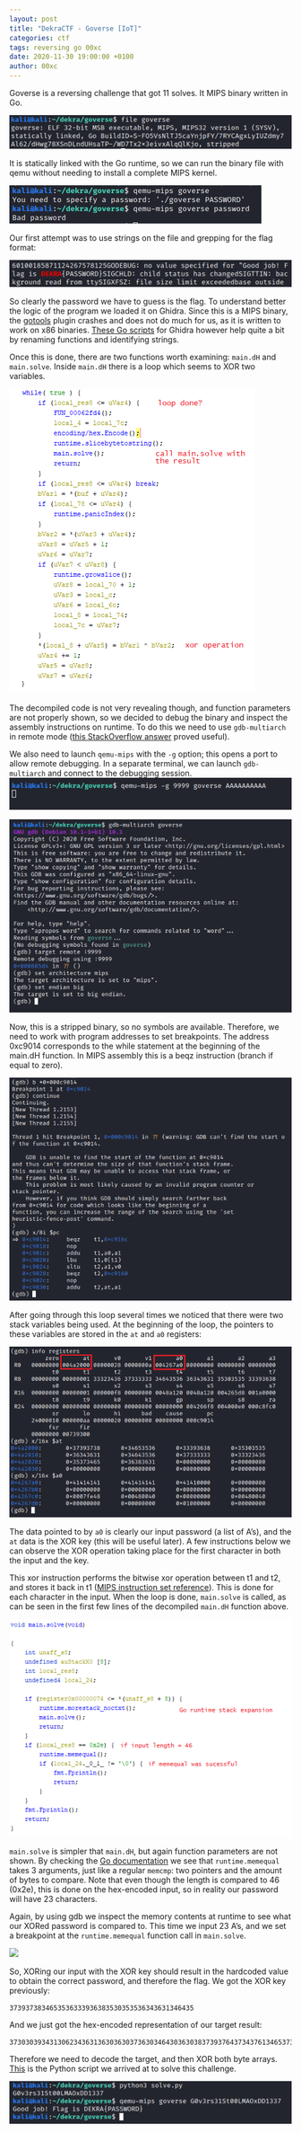 ```yaml
---
layout: post
title: "DekraCTF - Goverse [IoT]"
categories: ctf
tags: reversing go 00xc
date: 2020-11-30 19:00:00 +0100
author: 00xc
---
```


Goverse is a reversing challenge that got 11 solves. It MIPS binary written in Go.

![](file.png)

It is statically linked with the Go runtime, so we can run the binary file with qemu without needing to install a complete MIPS kernel.

![](qemu.png)

Our first attempt was to use strings on the file and grepping for the flag format:

![](strings.png)

So clearly the password we have to guess is the flag. To understand better the logic of the program we loaded it on Ghidra. Since this is a MIPS binary, the [gotools](https://github.com/felberj/gotools) plugin crashes and does not do much for us, as it is written to work on x86 binaries. [These Go scripts](https://github.com/getCUJO/ThreatIntel/tree/master/Scripts/Ghidra) for Ghidra however help quite a bit by renaming functions and identifying strings.

Once this is done, there are two functions worth examining: `main.dH` and `main.solve`. Inside `main.dH` there is a loop which seems to XOR two variables.

![](loop.png)

The decompiled code is not very revealing though, and function parameters are not properly shown, so we decided to debug the binary and inspect the assembly instructions on runtime. To do this we need to use `gdb-multiarch` in remote mode ([this StackOverflow answer](https://stackoverflow.com/questions/59906042/how-to-debug-mips-interactively) proved useful).

We also need to launch `qemu-mips` with the `-g` option; this opens a port to allow remote debugging. In a separate terminal, we can launch `gdb-multiarch` and connect to the debugging session.
![](qemu-g-1.png)

![](gdb-remote.png)

Now, this is a stripped binary, so no symbols are available. Therefore, we need to work with program addresses to set breakpoints. The address 0xc9014 corresponds to the while statement at the beginning of the main.dH function. In MIPS assembly this is a beqz instruction (branch if equal to zero).

![](gdb-break-while.png)

After going through this loop several times we noticed that there were two stack variables being used. At the beginning of the loop, the pointers to these variables are stored in the `at` and `a0` registers:

![](gdb-info-registers.png)

The data pointed to by `a0` is clearly our input password (a list of A’s), and the `at` data is the XOR key (this will be useful later). A few instructions below we can observe the XOR operation taking place for the first character in both the input and the key.

This xor instruction performs the bitwise xor operation between t1 and t2, and stores it back in t1 ([MIPS instruction set reference](http://www.mrc.uidaho.edu/mrc/people/jff/digital/MIPSir.html)). This is done for each character in the input. When the loop is done, `main.solve` is called, as can be seen in the first few lines of the decompiled `main.dH` function above.

![](main.solve_.png)

`main.solve` is simpler that `main.dH`, but again function parameters are not shown. By checking the [Go documentation](https://golang.org/pkg/runtime/?m=all#memequal) we see that `runtime.memequal` takes 3 arguments, just like a regular `memcmp`: two pointers and the amount of bytes to compare. Note that even though the length is compared to 46 (0x2e), this is done on the hex-encoded input, so in reality our password will have 23 characters. 

Again, by using gdb we inspect the memory contents at runtime to see what our XORed password is compared to. This time we input 23 A’s, and we set a breakpoint at the `runtime.memequal` function call in `main.solve`.

![](gdb_memequal.png)

So, XORing our input with the XOR key should result in the hardcoded value to obtain the correct password, and therefore the flag. We got the XOR key previously:
```
3739373834653536333936383530353536343631346435
```

And we just got the hex-encoded representation of our target result:
```
37303039343130623436313630363037363034643036303837393764373437613465373037323030303735373032
```

Therefore we need to decode the target, and then XOR both byte arrays. [This](https://gist.github.com/00xc/ad4100a6ddc789d77800ddda732a60df) is the Python script we arrived at to solve this challenge.

![](fin-1.png)
